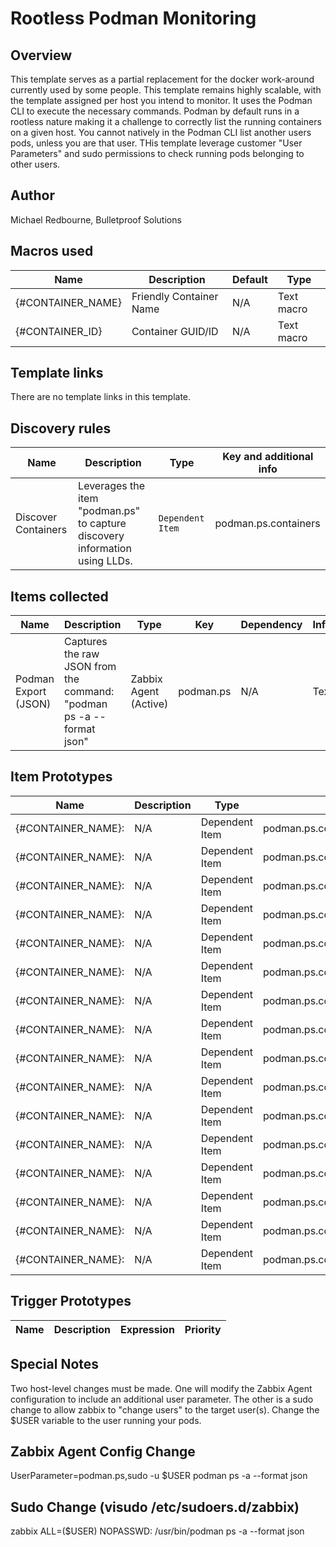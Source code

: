 # Rootless Podman Monitoring

## Overview

This template serves as a partial replacement for the docker work-around currently used by some people. This template remains highly scalable, with the template assigned per host you intend to monitor. It uses the Podman CLI to execute the necessary commands. Podman by default runs in a rootless nature making it a challenge to correctly list the running containers on a given host. You cannot natively in the Podman CLI list another users pods, unless you are that user. THis template leverage customer "User Parameters" and sudo permissions to check running pods belonging to other users.

## Author

Michael Redbourne, Bulletproof Solutions

## Macros used

|Name|Description|Default|Type|
|----|-----------|-------|----|
|{#CONTAINER_NAME}|Friendly Container Name|N/A|Text macro|
|{#CONTAINER_ID}|Container GUID/ID|N/A|Text macro|

## Template links

There are no template links in this template.

## Discovery rules

|Name|Description|Type|Key and additional info|
|----|-----------|----|----|
|Discover Containers|Leverages the item "podman.ps" to capture discovery information using LLDs.|`Dependent Item`|podman.ps.containers|


## Items collected

|Name|Description|Type|Key|Dependency|Information|Preprocessing|
|----|-----------|----|---|----------|-----------|-------------|
|Podman Export (JSON)|Captures the raw JSON from the command: "podman ps -a --format json"|Zabbix Agent (Active)|podman.ps|N/A|Text|Yes (JS)|

## Item Prototypes
|Name|Description|Type|Key|Dependency|Information|Preprocessing|
|----|-----------|----|---|----------|-----------|-------------|
|{#CONTAINER_NAME}: |N/A|Dependent Item|podman.ps.containers.AutoRemove[{#CONTAINER_NAME}]|podman.ps|Character|Yes (JSON Path)|
|{#CONTAINER_NAME}: |N/A|Dependent Item|podman.ps.containers.Created[{#CONTAINER_NAME}]|podman.ps|Integer|Yes (JSON Path)|
|{#CONTAINER_NAME}: |N/A|Dependent Item|podman.ps.containers.CreatedAt[{#CONTAINER_NAME}]|podman.ps|Character|Yes (JSON Path)|
|{#CONTAINER_NAME}: |N/A|Dependent Item|podman.ps.containers.ExitCode[{#CONTAINER_NAME}]|podman.ps|Character|Yes (JSON Path)|
|{#CONTAINER_NAME}: |N/A|Dependent Item|podman.ps.containers.Exited[{#CONTAINER_NAME}]|podman.ps|Character|Yes (JSON Path)|
|{#CONTAINER_NAME}: |N/A|Dependent Item|podman.ps.containers.ImageID[{#CONTAINER_NAME}]|podman.ps|Character|Yes (JSON Path)|
|{#CONTAINER_NAME}: |N/A|Dependent Item|podman.ps.containers.Mounts[{#CONTAINER_NAME}]|podman.ps|Character|Yes (JSON Path)|
|{#CONTAINER_NAME}: |N/A|Dependent Item|podman.ps.containers.Names[{#CONTAINER_NAME}]|podman.ps|Character|Yes (JSON Path)|
|{#CONTAINER_NAME}: |N/A|Dependent Item|podman.ps.containers.Networks[{#CONTAINER_NAME}]|podman.ps|Character|Yes (JSON Path)|
|{#CONTAINER_NAME}: |N/A|Dependent Item|podman.ps.containers.PID[{#CONTAINER_NAME}]|podman.ps|Integer|Yes (JSON Path)|
|{#CONTAINER_NAME}: |N/A|Dependent Item|podman.ps.containers.Pod[{#CONTAINER_NAME}]|podman.ps|Character|Yes (JSON Path)|
|{#CONTAINER_NAME}: |N/A|Dependent Item|podman.ps.containers.PodName[{#CONTAINER_NAME}]|podman.ps|Character|Yes (JSON Path)|
|{#CONTAINER_NAME}: |N/A|Dependent Item|podman.ps.containers.Restarts[{#CONTAINER_NAME}]|podman.ps|Integer|Yes (JSON Path)|
|{#CONTAINER_NAME}: |N/A|Dependent Item|podman.ps.containers.StartedAt[{#CONTAINER_NAME}]|podman.ps|Integer|Yes (JSON Path)|
|{#CONTAINER_NAME}: |N/A|Dependent Item|podman.ps.containers.State[{#CONTAINER_NAME}]|podman.ps|Character|Yes (JSON Path)|
|{#CONTAINER_NAME}: |N/A|Dependent Item|podman.ps.containers.Status[{#CONTAINER_NAME}]|podman.ps|Character|Yes (JSON Path)|

## Trigger Prototypes
|Name|Description|Expression|Priority|
|----|-----------|----------|--------|

## Special Notes
Two host-level changes must be made. One will modify the Zabbix Agent configuration to include an additional user parameter. The other is a sudo change to allow zabbix to "change users" to the target user(s). Change the $USER variable to the user running your pods.

## Zabbix Agent Config Change
UserParameter=podman.ps,sudo -u $USER podman ps -a --format json

## Sudo Change (visudo /etc/sudoers.d/zabbix)
zabbix  ALL=($USER) NOPASSWD: /usr/bin/podman ps -a --format json